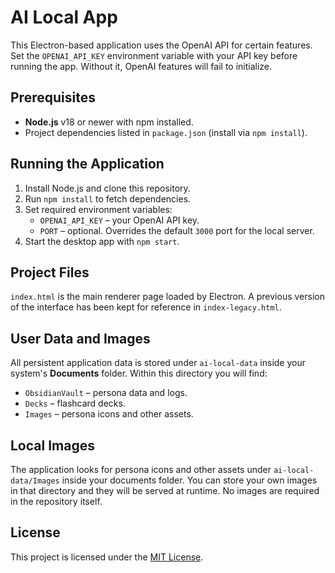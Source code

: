 # AI Local App

This Electron-based application uses the OpenAI API for certain features. Set the `OPENAI_API_KEY` environment variable with your API key before running the app. Without it, OpenAI features will fail to initialize.

## Prerequisites

- **Node.js** v18 or newer with npm installed.
- Project dependencies listed in `package.json` (install via `npm install`).

## Running the Application

1. Install Node.js and clone this repository.
2. Run `npm install` to fetch dependencies.
3. Set required environment variables:
   - `OPENAI_API_KEY` – your OpenAI API key.
   - `PORT` – optional. Overrides the default `3000` port for the local server.
4. Start the desktop app with `npm start`.

## Project Files

`index.html` is the main renderer page loaded by Electron. A previous version of the interface has been kept for reference in `index-legacy.html`.


## User Data and Images

All persistent application data is stored under `ai-local-data` inside your system's **Documents** folder. Within this directory you will find:
- `ObsidianVault` – persona data and logs.
- `Decks` – flashcard decks.
- `Images` – persona icons and other assets.


## Local Images


The application looks for persona icons and other assets under `ai-local-data/Images`
inside your documents folder. You can store your own images in that directory and
they will be served at runtime. No images are required in the repository itself.

## License

This project is licensed under the [MIT License](LICENSE).
